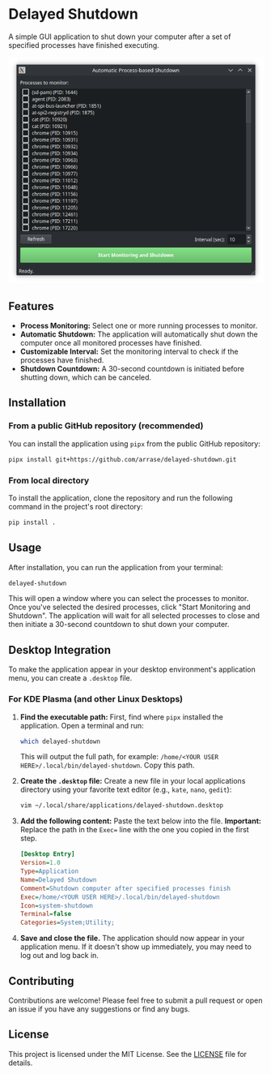 # Delayed Shutdown

A simple GUI application to shut down your computer after a set of specified processes have finished executing.

![Application Screenshot](image.png)

## Features

- **Process Monitoring:** Select one or more running processes to monitor.
- **Automatic Shutdown:** The application will automatically shut down the computer once all monitored processes have finished.
- **Customizable Interval:** Set the monitoring interval to check if the processes have finished.
- **Shutdown Countdown:** A 30-second countdown is initiated before shutting down, which can be canceled.

## Installation

### From a public GitHub repository (recommended)

You can install the application using `pipx` from the public GitHub repository:

```bash
pipx install git+https://github.com/arrase/delayed-shutdown.git
```

### From local directory

To install the application, clone the repository and run the following command in the project's root directory:

```bash
pip install .
```

## Usage

After installation, you can run the application from your terminal:

```bash
delayed-shutdown
```

This will open a window where you can select the processes to monitor. Once you've selected the desired processes, click "Start Monitoring and Shutdown". The application will wait for all selected processes to close and then initiate a 30-second countdown to shut down your computer.

## Desktop Integration

To make the application appear in your desktop environment's application menu, you can create a `.desktop` file.

### For KDE Plasma (and other Linux Desktops)

1.  **Find the executable path:**
    First, find where `pipx` installed the application. Open a terminal and run:
    ```bash
    which delayed-shutdown
    ```
    This will output the full path, for example: `/home/<YOUR USER HERE>/.local/bin/delayed-shutdown`. Copy this path.

2.  **Create the `.desktop` file:**
    Create a new file in your local applications directory using your favorite text editor (e.g., `kate`, `nano`, `gedit`):
    ```bash
    vim ~/.local/share/applications/delayed-shutdown.desktop
    ```

3.  **Add the following content:**
    Paste the text below into the file. **Important:** Replace the path in the `Exec=` line with the one you copied in the first step.

    ```ini
    [Desktop Entry]
    Version=1.0
    Type=Application
    Name=Delayed Shutdown
    Comment=Shutdown computer after specified processes finish
    Exec=/home/<YOUR USER HERE>/.local/bin/delayed-shutdown
    Icon=system-shutdown
    Terminal=false
    Categories=System;Utility;
    ```

4.  **Save and close the file.** The application should now appear in your application menu. If it doesn't show up immediately, you may need to log out and log back in.

## Contributing

Contributions are welcome! Please feel free to submit a pull request or open an issue if you have any suggestions or find any bugs.

## License

This project is licensed under the MIT License. See the [LICENSE](LICENSE) file for details.
